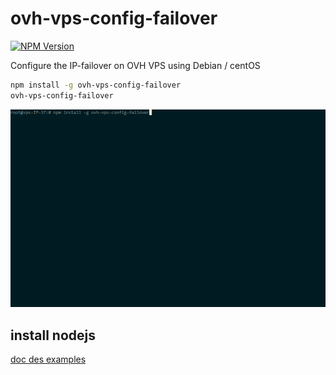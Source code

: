 # ovh-vps-config-failover

[![NPM Version](https://img.shields.io/npm/v/ovh-vps-config-failover.svg?style=flat)](https://www.npmjs.org/package/ovh-vps-config-failover)

Configure the IP-failover on OVH VPS using Debian / centOS

```bash
npm install -g ovh-vps-config-failover
ovh-vps-config-failover
```

![ovh-vps-config-failover on vps](../ressources/ovh-vps-config-failover.gif?raw=true "preview")

## install nodejs

[doc des examples](../README.md)
